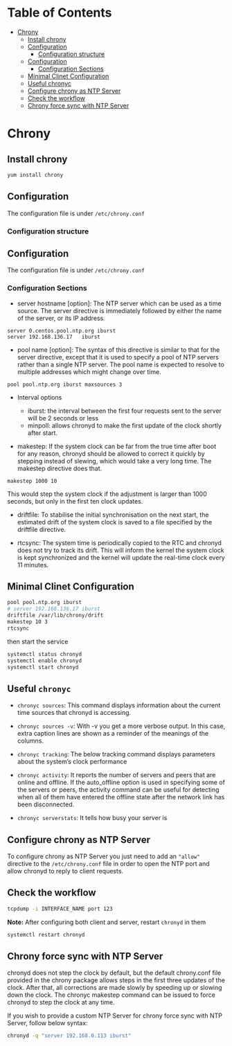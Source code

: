 
Table of Contents
=================

* [Chrony](#chrony)
   * [Install chrony](#install-chrony)
   * [Configuration](#configuration)
      * [Configuration structure](#configuration-structure)
   * [Configuration](#configuration-1)
      * [Configuration Sections](#configuration-sections)
   * [Minimal Clinet Configuration](#minimal-clinet-configuration)
   * [Useful chronyc](#useful-chronyc)
   * [Configure chrony as NTP Server](#configure-chrony-as-ntp-server)
   * [Check the workflow](#check-the-workflow)
   * [Chrony force sync with NTP Server](#chrony-force-sync-with-ntp-server)

# Chrony

## Install chrony
```bash
yum install chrony
```

## Configuration
The configuration file is under ```/etc/chrony.conf```

### Configuration structure


## Configuration
The configuration file is under ```/etc/chrony.conf```

### Configuration Sections

- server hostname [option]: The NTP server which can be used as a time source. The server directive is immediately followed by either the name of the server, or its IP address.
```
server 0.centos.pool.ntp.org iburst
server 192.168.136.17	iburst
```

- pool name [option]: The syntax of this directive is similar to that for the server directive, except that it is used to specify a pool of NTP servers rather than a single NTP server. The pool name is expected to resolve to multiple addresses which might change over time.
```
pool pool.ntp.org iburst maxsources 3
```
- Interval options
	- iburst: the interval between the first four requests sent to the server will be 2 seconds or less 
	- minpoll: allows chronyd to make the first update of the clock shortly after start.

- makestep: If the system clock can be far from the true time after boot for any reason, chronyd should be allowed to correct it quickly by stepping instead of slewing, which would take a very long time. The makestep directive does that.
```
makestep 1000 10 
```
This would step the system clock if the adjustment is larger than 1000 seconds, but only in the first ten clock updates.

- driftfile: To stabilise the initial synchronisation on the next start, the estimated drift of the system clock is saved to a file specified by the driftfile directive.

- rtcsync: The system time is periodically copied to the RTC and chronyd does not try to track its drift. This will inform the kernel the system clock is kept synchronized and the kernel will update the real-time clock every 11 minutes.

## Minimal Clinet Configuration

```bash
pool pool.ntp.org iburst
# server 192.168.136.17 iburst
driftfile /var/lib/chrony/drift
makestep 10 3
rtcsync
```
then start the service
```bash
systemctl status chronyd
systemctl enable chronyd
systemctl start chronyd
```

## Useful ```chronyc```

- ```chronyc sources```: This command displays information about the current time sources that chronyd is accessing.

- ```chronyc sources -v```: With -v you get a more verbose output. In this case, extra caption lines are shown as a reminder of the meanings of the columns.

- ```chronyc tracking```: The below tracking command displays parameters about the system’s clock performance

- ```chronyc activity```: It reports the number of servers and peers
	that are online and offline. If the auto_offline option is used in
	specifying some of the servers or peers, the activity command can be
	useful for detecting when all of them have entered the offline state
	after the network link has been disconnected.

- ```chronyc serverstats```: It tells how busy your server is

## Configure chrony as NTP Server

To configure chrony as NTP Server you just need to add an ```"allow"```
directive to the ```/etc/chrony.conf``` file in order to open the NTP port and allow chronyd to reply to client requests.

## Check the workflow

```bash
tcpdump -i INTERFACE_NAME port 123
```

**Note:** After configuring both client and server, restart ```chronyd``` 
in them
```bash
systemctl restart chronyd
```
## Chrony force sync with NTP Server

chronyd does not step the clock by default, but the default chrony.conf file provided in the chrony package allows steps in the first three updates of the clock. After that, all corrections are made slowly by speeding up or slowing down the clock. The chronyc makestep command can be issued to force chronyd to step the clock at any time.

If you wish to provide a custom NTP Server for chrony force sync with NTP Server, follow below syntax:

```bash
chronyd -q "server 192.168.0.113 iburst"
```
